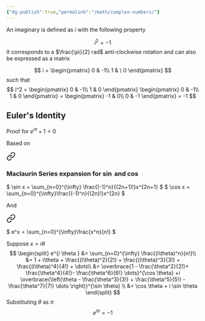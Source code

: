 ```yaml
---
{"dg-publish":true,"permalink":"/math/complex-numbers/"}
---
```



An imaginary is defined as $i$ with the following property

$$
i^2 = -1
$$
It corresponds to a $\frac{\pi}{2} rad$ anti-clockwise rotation and can also be expressed as a matrix

$$
i = \begin{pmatrix}
0 & -1\\
1 & \ 0
\end{pmatrix}
$$
such that
$$
i^2 = \begin{pmatrix}
0 & -1\\
1 & 0
\end{pmatrix}
\begin{pmatrix}
0 & -1\\
1 & 0
\end{pmatrix} = 
\begin{pmatrix}
-1 & 0\\
0 & -1
\end{pmatrix} = -1
$$
## Euler's Identity

Proof for $e^{i \pi} +1 = 0$

Based on 
<div class="transclusion internal-embed is-loaded"><a class="markdown-embed-link" href="/math/sequences-and-series/#maclaurin-series-expansion-for-sin-and-cos" aria-label="Open link"><svg xmlns="http://www.w3.org/2000/svg" width="24" height="24" viewBox="0 0 24 24" fill="none" stroke="currentColor" stroke-width="2" stroke-linecap="round" stroke-linejoin="round" class="svg-icon lucide-link"><path d="M10 13a5 5 0 0 0 7.54.54l3-3a5 5 0 0 0-7.07-7.07l-1.72 1.71"></path><path d="M14 11a5 5 0 0 0-7.54-.54l-3 3a5 5 0 0 0 7.07 7.07l1.71-1.71"></path></svg></a><div class="markdown-embed">



### Maclaurin Series expansion for $\sin$ and $\cos$

$
\sin x = \sum_{n=0}^{\infty} \frac{(-1)^n}{(2n+1)!}x^{2n+1}
$
$
\cos x = \sum_{n=0}^{\infty}\frac{(-1)^n}{(2n)!}x^{2n}
$





</div></div>

And 
<div class="transclusion internal-embed is-loaded"><a class="markdown-embed-link" href="/math/sequences-and-series/#fa41a8" aria-label="Open link"><svg xmlns="http://www.w3.org/2000/svg" width="24" height="24" viewBox="0 0 24 24" fill="none" stroke="currentColor" stroke-width="2" stroke-linecap="round" stroke-linejoin="round" class="svg-icon lucide-link"><path d="M10 13a5 5 0 0 0 7.54.54l3-3a5 5 0 0 0-7.07-7.07l-1.72 1.71"></path><path d="M14 11a5 5 0 0 0-7.54-.54l-3 3a5 5 0 0 0 7.07 7.07l1.71-1.71"></path></svg></a><div class="markdown-embed">



$
e^x = \sum_{n=0}^{\infty}\frac{x^n}{n!}
$

</div></div>

Suppose $x=i\theta$
$$
\begin{split}
e^{i \theta } &= \sum_{n=0}^{\infty} \frac{(i\theta)^n}{n!}\\
&= 1 + i\theta + \frac{(i\theta)^2}{2!} + \frac{(i\theta)^3}{3!} + \frac{(i\theta)^4}{4!} + \dots\\
&= \overbrace{1 - \frac{\theta^2}{2!}+ \frac{\theta^4}{4!}- \frac{\theta^6}{6!} \dots}^{\cos \theta} +i \overbrace{\left(\theta - \frac{\theta^3}{3!} + \frac{\theta^5}{5!} - \frac{\theta^7}{7!} \dots
\right)}^{\sin \theta} \\
&= \cos \theta + i \sin \theta
\end{split}
$$
Substituting $\theta$ as $\pi$
$$
e^{i \pi} = -1
$$
